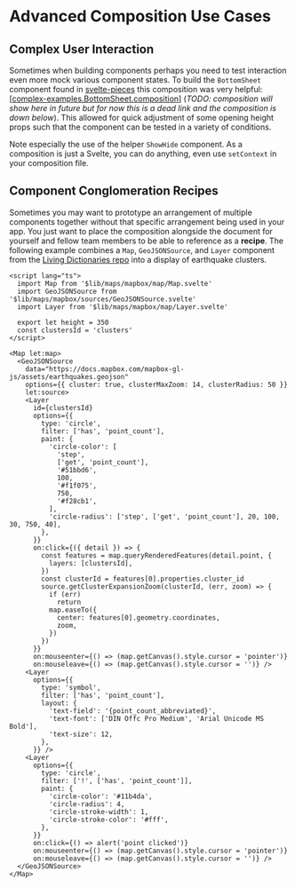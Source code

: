 # Advanced Composition Use Cases

## Complex User Interaction

Sometimes when building components perhaps you need to test interaction even more mock various component states. To build the `BottomSheet` component found in [svelte-pieces](https://github.com/jacob-8/svelte-pieces) this composition was very helpful: [[complex-examples.BottomSheet.composition]] (*TODO: composition will show here in future but for now this is a dead link and the composition is down below*). This allowed for quick adjustment of some opening height props such that the component can be tested in a variety of conditions.

Note especially the use of the helper `ShowHide` component. As a composition is just a Svelte, you can do anything, even use `setContext` in your composition file.

## Component Conglomeration Recipes

Sometimes you may want to prototype an arrangement of multiple components together without that specific arrangement being used in your app. You just want to place the composition alongside the document for yourself and fellow team members to be able to reference as a **recipe**. The following example combines a `Map`, `GeoJSONSource`, and `Layer` component from the [Living Dictionaries repo](https://github.com/livingtongues/living-dictionaries) into a display of earthquake clusters.


```svelte title="EarthquakeClusters.composition"
<script lang="ts">
  import Map from '$lib/maps/mapbox/map/Map.svelte'
  import GeoJSONSource from '$lib/maps/mapbox/sources/GeoJSONSource.svelte'
  import Layer from '$lib/maps/mapbox/map/Layer.svelte'

  export let height = 350
  const clustersId = 'clusters'
</script>

<Map let:map>
  <GeoJSONSource
    data="https://docs.mapbox.com/mapbox-gl-js/assets/earthquakes.geojson"
    options={{ cluster: true, clusterMaxZoom: 14, clusterRadius: 50 }}
    let:source>
    <Layer
      id={clustersId}
      options={{
        type: 'circle',
        filter: ['has', 'point_count'],
        paint: {
          'circle-color': [
            'step',
            ['get', 'point_count'],
            '#51bbd6',
            100,
            '#f1f075',
            750,
            '#f28cb1',
          ],
          'circle-radius': ['step', ['get', 'point_count'], 20, 100, 30, 750, 40],
        },
      }}
      on:click={({ detail }) => {
        const features = map.queryRenderedFeatures(detail.point, {
          layers: [clustersId],
        })
        const clusterId = features[0].properties.cluster_id
        source.getClusterExpansionZoom(clusterId, (err, zoom) => {
          if (err)
            return
          map.easeTo({
            center: features[0].geometry.coordinates,
            zoom,
          })
        })
      }}
      on:mouseenter={() => (map.getCanvas().style.cursor = 'pointer')}
      on:mouseleave={() => (map.getCanvas().style.cursor = '')} />
    <Layer
      options={{
        type: 'symbol',
        filter: ['has', 'point_count'],
        layout: {
          'text-field': '{point_count_abbreviated}',
          'text-font': ['DIN Offc Pro Medium', 'Arial Unicode MS Bold'],
          'text-size': 12,
        },
      }} />
    <Layer
      options={{
        type: 'circle',
        filter: ['!', ['has', 'point_count']],
        paint: {
          'circle-color': '#11b4da',
          'circle-radius': 4,
          'circle-stroke-width': 1,
          'circle-stroke-color': '#fff',
        },
      }}
      on:click={() => alert('point clicked')}
      on:mouseenter={() => (map.getCanvas().style.cursor = 'pointer')}
      on:mouseleave={() => (map.getCanvas().style.cursor = '')} />
  </GeoJSONSource>
</Map>
```

[//begin]: # "Autogenerated link references for markdown compatibility"
[complex-examples.BottomSheet.composition]: complex-examples.BottomSheet.composition "complex-examples.BottomSheet"
[//end]: # "Autogenerated link references"